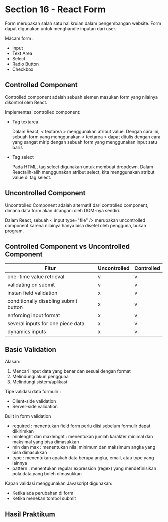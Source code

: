 # Section 16 - React Form

Form merupakan salah satu hal kruian dalam pengembangan website. Form dapat digunakan untuk menghandle inputan dari user.

Macam form :
* Input
* Text Area
* Select
* Radio Button
* Checkbox

## Controlled Component
Controlled component adalah sebuah elemen masukan form yang nilainya dikontrol oleh React.

Implementasi controlled component:
* Tag textarea

  Dalam React, < textarea > menggunakan atribut value. Dengan cara ini, sebuah form yang menggunakan < textarea > dapat ditulis dengan cara yang sangat mirip dengan sebuah form yang menggunakan input satu baris
  
* Tag select

  Pada HTML, tag select digunakan untuk membuat dropdown. Dalam Reactalih-alih menggunakan atribut select, kita menggunakan atribut value di tag select.

## Uncontrolled Component
Uncontrolled Component adalah alternatif dari controlled component, dimana data form akan ditangani oleh DOM-nya sendiri.

Dalam React, sebuah < input type="file" /> merupakan uncontrolled component karena nilainya hanya bisa disetel oleh pengguna, bukan program.

## Controlled Component vs Uncontrolled Component

| Fitur | Uncontrolled | Controlled |
| --- | --- | --- |
| one-time value retrieval | v | v |
| validating on submit | v | v |
| instan field validation | x | v |
| conditionally disabling submit button | x | v |
| enforcing input format | x | v |
| several inputs for one piece data | x | v |
| dynamics inputs | x | v |

## Basic Validation
Alasan:
1. Mencari input data yang benar dan sesuai dengan format
2. Melindungi akun pengguna
3. Melindungi sistem/aplikasi

Tipe validasi data formulir :
* Client-side validation
* Server-side validation

Built in form validation
* required : menentukan field form perlu diisi sebelum formulir dapat dikirimkan
* minlenght dan maxlenght : menentukan jumlah karakter minimal dan maksimal yang bisa dimasukkan
* min dan max : menentukan nilai minimum dan maksimum angka yang bisa dimasukkan
* type : menentukan apakah data berupa angka, email, atau type yang lainnya
* pattern : menentukan regular expression (regex) yang mendefinisikan pola data yang boleh dimasukkan 

Kapan validasi menggunakan Javascript digunakan:
* Ketika ada perubahan di form
* Ketika menekan tombol submit

## Hasil Praktikum
